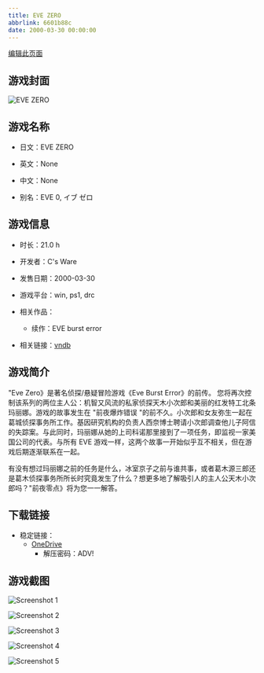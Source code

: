 ```yaml
---
title: EVE ZERO
abbrlink: 6601b88c
date: 2000-03-30 00:00:00
---
```

[编辑此页面](https://github.com/ACG-3/ADV3-source/blob/main/source/_posts/games/EVE%20ZERO.md)

## 游戏封面

![EVE ZERO](https://pan.timero.xyz/onedrive/img_lib_001/EVE%20ZERO_cover.avif)


## 游戏名称

- 日文：EVE ZERO
- 英文：None
- 中文：None

- 别名：EVE 0, イブ ゼロ


## 游戏信息

- 时长：21.0 h
- 开发者：C's Ware
- 发售日期：2000-03-30
- 游戏平台：win, ps1, drc
- 相关作品：
   - 续作：EVE burst error

- 相关链接：[vndb](https://vndb.org/v2709)


## 游戏简介

"Eve Zero》是著名侦探/悬疑冒险游戏《Eve Burst Error》的前传。
您将再次控制该系列的两位主人公：机智又风流的私家侦探天木小次郎和美丽的红发特工北条玛丽娜。游戏的故事发生在 "前夜爆炸错误 "的前不久。小次郎和女友弥生一起在葛城侦探事务所工作。基因研究机构的负责人西奈博士聘请小次郎调查他儿子阿信的失踪案。与此同时，玛丽娜从她的上司科诺那里接到了一项任务，即监视一家美国公司的代表。与所有 EVE 游戏一样，这两个故事一开始似乎互不相关，但在游戏后期逐渐联系在一起。

有没有想过玛丽娜之前的任务是什么，冰室京子之前与谁共事，或者葛木源三郎还是葛木侦探事务所所长时究竟发生了什么？想更多地了解吸引人的主人公天木小次郎吗？"前夜零点》将为您一一解答。




## 下载链接

- 稳定链接：
    - [OneDrive](https://pan.timero.xyz/onedrive/adv_lib_001/EVE%20ZERO)
        - 解压密码：ADV!



## 游戏截图


![Screenshot 1](https://pan.timero.xyz/onedrive/img_lib_001/EVE%20ZERO_Screenshot_1.avif)

![Screenshot 2](https://pan.timero.xyz/onedrive/img_lib_001/EVE%20ZERO_Screenshot_2.avif)

![Screenshot 3](https://pan.timero.xyz/onedrive/img_lib_001/EVE%20ZERO_Screenshot_3.avif)

![Screenshot 4](https://pan.timero.xyz/onedrive/img_lib_001/EVE%20ZERO_Screenshot_4.avif)

![Screenshot 5](https://pan.timero.xyz/onedrive/img_lib_001/EVE%20ZERO_Screenshot_5.avif)

